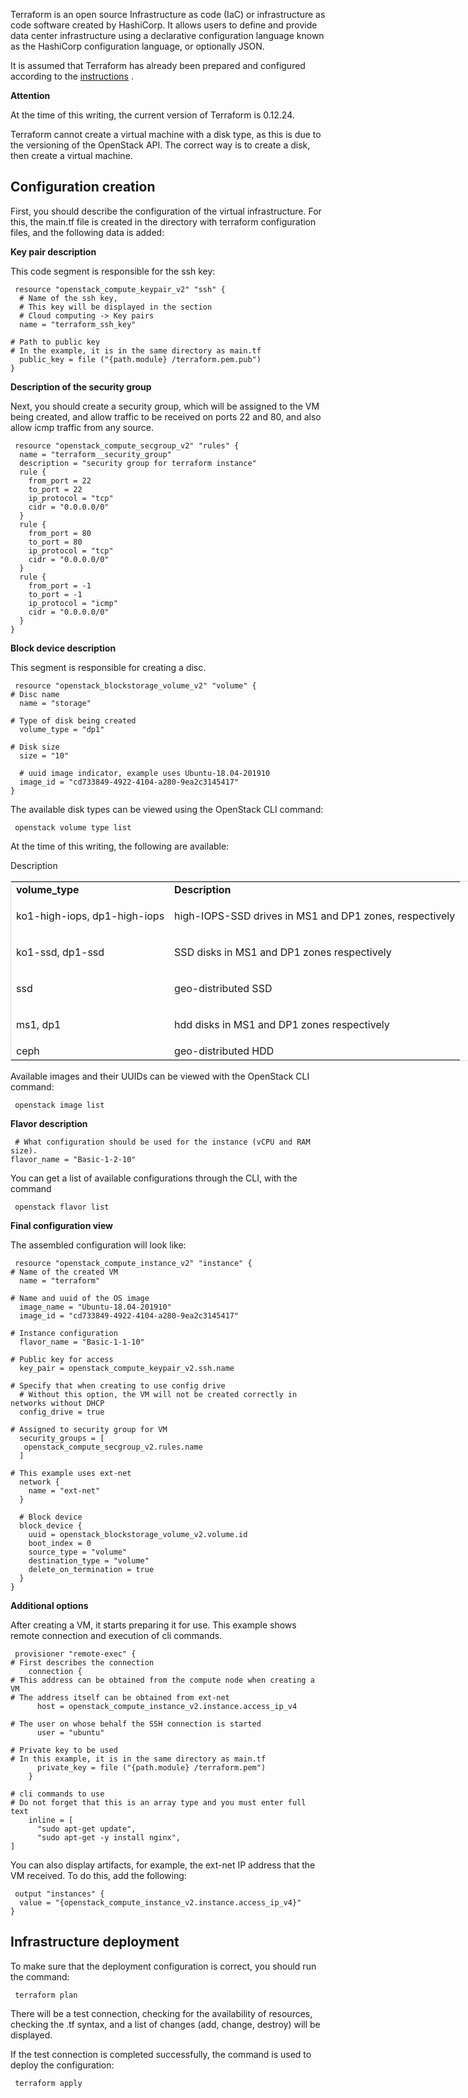 Terraform is an open source Infrastructure as code (IaC) or infrastructure as code software created by HashiCorp. It allows users to define and provide data center infrastructure using a declarative configuration language known as the HashiCorp configuration language, or optionally JSON.

It is assumed that Terraform has already been prepared and configured according to the [instructions](https://mcs.mail.ru/help/ru_RU/user-account/mgmt-interfaces#section-12) .

**Attention**

At the time of this writing, the current version of Terraform is 0.12.24.

Terraform cannot create a virtual machine with a disk type, as this is due to the versioning of the OpenStack API. The correct way is to create a disk, then create a virtual machine.

## Configuration creation

First, you should describe the configuration of the virtual infrastructure. For this, the main.tf file is created in the directory with terraform configuration files, and the following data is added:

**Key pair description**

This code segment is responsible for the ssh key:

```
 resource "openstack_compute_keypair_v2" "ssh" {
  # Name of the ssh key,
  # This key will be displayed in the section
  # Cloud computing -> Key pairs
  name = "terraform_ssh_key"

# Path to public key
# In the example, it is in the same directory as main.tf
  public_key = file ("{path.module} /terraform.pem.pub")
}
```

**Description of the security group**

Next, you should create a security group, which will be assigned to the VM being created, and allow traffic to be received on ports 22 and 80, and also allow icmp traffic from any source.

```
 resource "openstack_compute_secgroup_v2" "rules" {
  name = "terraform__security_group"
  description = "security group for terraform instance"
  rule {
    from_port = 22
    to_port = 22
    ip_protocol = "tcp"
    cidr = "0.0.0.0/0"
  }
  rule {
    from_port = 80
    to_port = 80
    ip_protocol = "tcp"
    cidr = "0.0.0.0/0"
  }
  rule {
    from_port = -1
    to_port = -1
    ip_protocol = "icmp"
    cidr = "0.0.0.0/0"
  }
}
```

**Block device description**

This segment is responsible for creating a disc.

```
 resource "openstack_blockstorage_volume_v2" "volume" {
# Disc name
  name = "storage"

# Type of disk being created
  volume_type = "dp1"

# Disk size
  size = "10"

  # uuid image indicator, example uses Ubuntu-18.04-201910
  image_id = "cd733849-4922-4104-a280-9ea2c3145417"
}
```

The available disk types can be viewed using the OpenStack CLI command:

```
 openstack volume type list
```

At the time of this writing, the following are available:

Description

<table style="box-sizing: border-box; outline: 0px; border: 1px solid rgb(221, 221, 221); border-collapse: collapse; width: 739.2px;"><tbody><tr><td><strong>volume_type</strong></td><td><strong>Description</strong></td></tr><tr><td><p>ko1-high-iops, dp1-high-iops</p></td><td>high-IOPS-SSD drives in MS1 and DP1 zones, respectively</td></tr><tr><td><p>ko1-ssd, dp1-ssd</p></td><td>SSD disks in MS1 and DP1 zones respectively</td></tr><tr><td><p>ssd</p></td><td>geo-distributed SSD</td></tr><tr><td><p>ms1, dp1</p></td><td>hdd disks in MS1 and DP1 zones respectively</td></tr><tr><td>ceph</td><td>geo-distributed HDD</td></tr></tbody></table>

Available images and their UUIDs can be viewed with the OpenStack CLI command:

```
 openstack image list
```

**Flavor description**

```
 # What configuration should be used for the instance (vCPU and RAM size).
flavor_name = "Basic-1-2-10"
```

You can get a list of available configurations through the CLI, with the command

```
 openstack flavor list
```

**Final configuration view**

The assembled configuration will look like:

```
 resource "openstack_compute_instance_v2" "instance" {
# Name of the created VM
  name = "terraform"

# Name and uuid of the OS image
  image_name = "Ubuntu-18.04-201910"
  image_id = "cd733849-4922-4104-a280-9ea2c3145417"

# Instance configuration
  flavor_name = "Basic-1-1-10"

# Public key for access
  key_pair = openstack_compute_keypair_v2.ssh.name

# Specify that when creating to use config drive
  # Without this option, the VM will not be created correctly in networks without DHCP
  config_drive = true

# Assigned to security group for VM
  security_groups = [
   openstack_compute_secgroup_v2.rules.name
  ]

# This example uses ext-net
  network {
    name = "ext-net"
  }

  # Block device
  block_device {
    uuid = openstack_blockstorage_volume_v2.volume.id
    boot_index = 0
    source_type = "volume"
    destination_type = "volume"
    delete_on_termination = true
  }
}
```

**Additional options**

After creating a VM, it starts preparing it for use. This example shows remote connection and execution of cli commands.

```
 provisioner "remote-exec" {
# First describes the connection
    connection {
# This address can be obtained from the compute node when creating a VM
# The address itself can be obtained from ext-net
      host = openstack_compute_instance_v2.instance.access_ip_v4

# The user on whose behalf the SSH connection is started
      user = "ubuntu"

# Private key to be used
# In this example, it is in the same directory as main.tf
      private_key = file ("{path.module} /terraform.pem")
    }

# cli commands to use
# Do not forget that this is an array type and you must enter full text
    inline = [
      "sudo apt-get update",
      "sudo apt-get -y install nginx",
]
```

You can also display artifacts, for example, the ext-net IP address that the VM received. To do this, add the following:

```
 output "instances" {
  value = "{openstack_compute_instance_v2.instance.access_ip_v4}"
}
```

## Infrastructure deployment

To make sure that the deployment configuration is correct, you should run the command:

```
 terraform plan
```

There will be a test connection, checking for the availability of resources, checking the .tf syntax, and a list of changes (add, change, destroy) will be displayed.

If the test connection is completed successfully, the command is used to deploy the configuration:

```
 terraform apply
```
